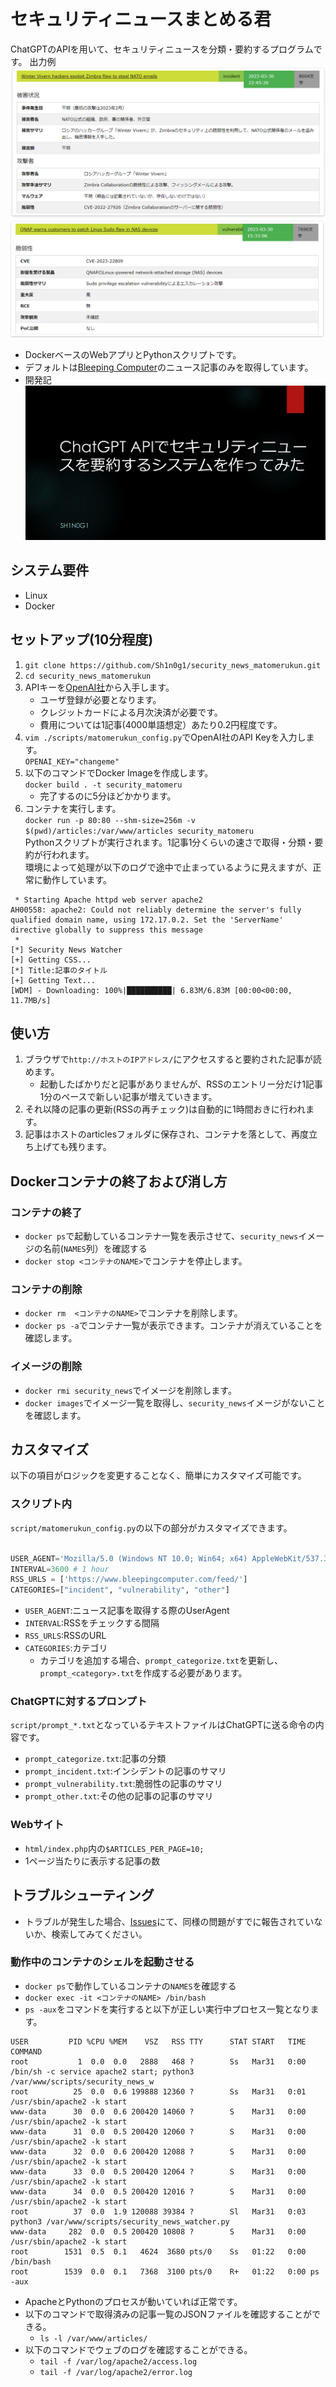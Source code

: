 # セキュリティニュースまとめる君
ChatGPTのAPIを用いて、セキュリティニュースを分類・要約するプログラムです。 
出力例   
![インシデントサンプル](img/sample.png)
![脆弱性サンプル](img/sample2.png)

* DockerベースのWebアプリとPythonスクリプトです。
* デフォルトは[Bleeping Computer](https://www.bleepingcomputer.com/)のニュース記事のみを取得しています。
* 開発記  
[![開発記](img/slide.png)](https://speakerdeck.com/sh1n0g1/chatgpt-apidesekiyuriteiniyusuwoyao-yue-surusisutemuwozuo-tutemita)


## システム要件
* Linux
* Docker

## セットアップ(10分程度)
1. `git clone https://github.com/Sh1n0g1/security_news_matomerukun.git`
1. `cd security_news_matomerukun`
1. APIキーを[OpenAI社](https://platform.openai.com/account/api-keys)から入手します。
    * ユーザ登録が必要となります。
    * クレジットカードによる月次決済が必要です。
    * 費用については1記事(4000単語想定）あたり0.2円程度です。
1. `vim ./scripts/matomerukun_config.py`でOpenAI社のAPI Keyを入力します。  
  `OPENAI_KEY="changeme"`
1. 以下のコマンドでDocker Imageを作成します。  
`docker build . -t security_matomeru`  
    * 完了するのに5分ほどかかります。
1. コンテナを実行します。  
`docker run -p 80:80 --shm-size=256m -v $(pwd)/articles:/var/www/articles security_matomeru`  
Pythonスクリプトが実行されます。1記事1分くらいの速さで取得・分類・要約が行われます。  
環境によって処理が以下のログで途中で止まっているように見えますが、正常に動作しています。
```
 * Starting Apache httpd web server apache2
AH00558: apache2: Could not reliably determine the server's fully qualified domain name, using 172.17.0.2. Set the 'ServerName' directive globally to suppress this message
 * 
[*] Security News Watcher
[+] Getting CSS...
[*] Title:記事のタイトル
[+] Getting Text...
[WDM] - Downloading: 100%|██████████| 6.83M/6.83M [00:00<00:00, 11.7MB/s]
```

## 使い方
1. ブラウザで`http://ホストのIPアドレス/`にアクセスすると要約された記事が読めます。
    * 起動したばかりだと記事がありませんが、RSSのエントリー分だけ1記事1分のペースで新しい記事が増えていきます。
1. それ以降の記事の更新(RSSの再チェック)は自動的に1時間おきに行われます。
1. 記事はホストのarticlesフォルダに保存され、コンテナを落として、再度立ち上げても残ります。

## Dockerコンテナの終了および消し方
### コンテナの終了
* `docker ps`で起動しているコンテナ一覧を表示させて、`security_news`イメージの名前(`NAMES`列）を確認する
* `docker stop <コンテナのNAME>`でコンテナを停止します。
### コンテナの削除
* `docker rm  <コンテナのNAME>`でコンテナを削除します。
* `docker ps -a`でコンテナ一覧が表示できます。コンテナが消えていることを確認します。
### イメージの削除
* `docker rmi security_news`でイメージを削除します。
* `docker images`でイメージ一覧を取得し、`security_news`イメージがないことを確認します。


## カスタマイズ
以下の項目がロジックを変更することなく、簡単にカスタマイズ可能です。

### スクリプト内
`script/matomerukun_config.py`の以下の部分がカスタマイズできます。
```python

USER_AGENT='Mozilla/5.0 (Windows NT 10.0; Win64; x64) AppleWebKit/537.36 (KHTML, like Gecko) Chrome/111.0.0.0 Safari/537.36'
INTERVAL=3600 # 1 hour
RSS_URLS = ['https://www.bleepingcomputer.com/feed/']
CATEGORIES=["incident", "vulnerability", "other"]
```
* `USER_AGENT`:ニュース記事を取得する際のUserAgent
* `INTERVAL`:RSSをチェックする間隔
* `RSS_URLS`:RSSのURL
* `CATEGORIES`:カテゴリ
  * カテゴリを追加する場合、`prompt_categorize.txt`を更新し、`prompt_<category>.txt`を作成する必要があります。

### ChatGPTに対するプロンプト
`script/prompt_*.txt`となっているテキストファイルはChatGPTに送る命令の内容です。
* `prompt_categorize.txt`:記事の分類
* `prompt_incident.txt`:インシデントの記事のサマリ
* `prompt_vulnerability.txt`:脆弱性の記事のサマリ
* `prompt_other.txt`:その他の記事の記事のサマリ

### Webサイト
* `html/index.php`内の`$ARTICLES_PER_PAGE=10;`
* 1ページ当たりに表示する記事の数

## トラブルシューティング
* トラブルが発生した場合、[Issues](https://github.com/Sh1n0g1/security_news_matomerukun/issues?q=)にて、同様の問題がすでに報告されていないか、検索してみてください。

### 動作中のコンテナのシェルを起動させる
* `docker ps`で動作しているコンテナの`NAMES`を確認する
* `docker exec -it <コンテナのNAME> /bin/bash`
* `ps -aux`をコマンドを実行すると以下が正しい実行中プロセス一覧となります。
```
USER         PID %CPU %MEM    VSZ   RSS TTY      STAT START   TIME COMMAND
root           1  0.0  0.0   2888   468 ?        Ss   Mar31   0:00 /bin/sh -c service apache2 start; python3 /var/www/scripts/security_news_w
root          25  0.0  0.6 199888 12360 ?        Ss   Mar31   0:01 /usr/sbin/apache2 -k start
www-data      30  0.0  0.6 200420 14060 ?        S    Mar31   0:00 /usr/sbin/apache2 -k start
www-data      31  0.0  0.5 200420 12060 ?        S    Mar31   0:00 /usr/sbin/apache2 -k start
www-data      32  0.0  0.6 200420 12088 ?        S    Mar31   0:00 /usr/sbin/apache2 -k start
www-data      33  0.0  0.5 200420 12064 ?        S    Mar31   0:00 /usr/sbin/apache2 -k start
www-data      34  0.0  0.5 200420 12016 ?        S    Mar31   0:00 /usr/sbin/apache2 -k start
root          37  0.0  1.9 120088 39384 ?        Sl   Mar31   0:03 python3 /var/www/scripts/security_news_watcher.py
www-data     282  0.0  0.5 200420 10808 ?        S    Mar31   0:00 /usr/sbin/apache2 -k start
root        1531  0.5  0.1   4624  3680 pts/0    Ss   01:22   0:00 /bin/bash
root        1539  0.0  0.1   7368  3100 pts/0    R+   01:22   0:00 ps -aux
```
* ApacheとPythonのプロセスが動いていれば正常です。
* 以下のコマンドで取得済みの記事一覧のJSONファイルを確認することができる。
  * `ls -l /var/www/articles/`
* 以下のコマンドでウェブのログを確認することができる。
  * `tail -f /var/log/apache2/access.log`
  * `tail -f /var/log/apache2/error.log`